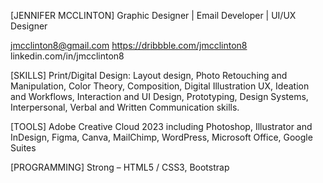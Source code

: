 [JENNIFER MCCLINTON] Graphic Designer | Email Developer | UI/UX Designer

jmcclinton8@gmail.com https://dribbble.com/jmcclinton8 linkedin.com/in/jmcclinton8

[SKILLS] Print/Digital Design: Layout design, Photo Retouching and Manipulation, Color Theory, Composition, Digital Illustration UX, Ideation and Workflows, Interaction and UI Design, Prototyping, Design Systems, Interpersonal, Verbal and Written Communication skills.

[TOOLS] Adobe Creative Cloud 2023 including Photoshop, Illustrator and InDesign, Figma, Canva, MailChimp, WordPress, Microsoft Office, Google Suites

[PROGRAMMING] Strong – HTML5 / CSS3, Bootstrap
